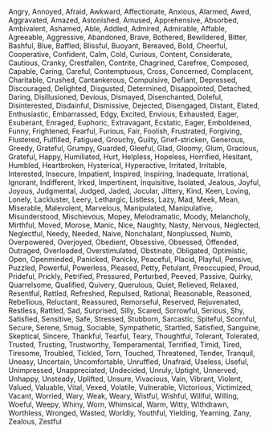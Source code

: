 Angry, Annoyed, Afraid, Awkward, Affectionate, Anxious, Alarmed, Awed, Aggravated, Amazed, Astonished, Amused, Apprehensive, Absorbed, Ambivalent, Ashamed, Able, Addled, Admired, Admirable, Affable, Agreeable, Aggressive, Abandoned, Brave, Bothered, Bewildered, Bitter, Bashful, Blue, Baffled, Blissful, Buoyant, Bereaved, Bold, Cheerful, Cooperative, Confident, Calm, Cold, Curious, Content, Considerate, Cautious, Cranky, Crestfallen, Contrite, Chagrined, Carefree, Composed, Capable, Caring, Careful, Contemptuous, Cross, Concerned, Complacent, Charitable, Crushed, Cantankerous, Compulsive, Defiant, Depressed, Discouraged, Delighted, Disgusted, Determined, Disappointed, Detached, Daring, Disillusioned, Devious, Dismayed, Disenchanted, Doleful, Disinterested, Disdainful, Dismissive, Dejected, Disengaged, Distant, Elated, Enthusiastic, Embarrassed, Edgy, Excited, Envious, Exhausted, Eager, Exuberant, Enraged, Euphoric, Extravagant, Ecstatic, Eager, Emboldened, Funny, Frightened, Fearful, Furious, Fair, Foolish, Frustrated, Forgiving, Flustered, Fulfilled, Fatigued, Grouchy, Guilty, Grief-stricken, Generous, Greedy, Grateful, Grumpy, Guarded, Gleeful, Glad, Gloomy, Glum, Gracious, Grateful, Happy, Humiliated, Hurt, Helpless, Hopeless, Horrified, Hesitant, Humbled, Heartbroken, Hysterical, Hyperactive, Irritated, Irritable, Interested, Insecure, Impatient, Inspired, Inspiring, Inadequate, Irrational, Ignorant, Indifferent, Irked, Impertinent, Inquisitive, Isolated, Jealous, Joyful, Joyous, Judgmental, Judged, Jaded, Jocular, Jittery, Kind, Keen, Loving, Lonely, Lackluster, Leery, Lethargic, Listless, Lazy, Mad, Meek, Mean, Miserable, Malevolent, Marvelous, Manipulated, Manipulative, Misunderstood, Mischievous, Mopey, Melodramatic, Moody, Melancholy, Mirthful, Moved, Morose, Manic, Nice, Naughty, Nasty, Nervous, Neglected, Neglectful, Needy, Needed, Naive, Nonchalant, Nonplussed, Numb, Overpowered, Overjoyed, Obedient, Obsessive, Obsessed, Offended, Outraged, Overloaded, Overstimulated, Obstinate, Obligated, Optimistic, Open, Openminded, Panicked, Panicky, Peaceful, Placid, Playful, Pensive, Puzzled, Powerful, Powerless, Pleased, Petty, Petulant, Preoccupied, Proud, Prideful, Prickly, Petrified, Pressured, Perturbed, Peeved, Passive, Quirky, Quarrelsome, Qualified, Quivery, Querulous, Quiet, Relieved, Relaxed, Resentful, Rattled, Refreshed, Repulsed, Rational, Reasonable, Reasoned, Rebellious, Reluctant, Reassured, Remorseful, Reserved, Rejuvenated, Restless, Rattled, Sad, Surprised, Silly, Scared, Sorrowful, Serious, Shy, Satisfied, Sensitive, Safe, Stressed, Stubborn, Sarcastic, Spiteful, Scornful, Secure, Serene, Smug, Sociable, Sympathetic, Startled, Satisfied, Sanguine, Skeptical, Sincere, Thankful, Tearful, Teary, Thoughtful, Tolerant, Tolerated, Trusted, Trusting, Trustworthy, Temperamental, Terrified, Timid, Tired, Tiresome, Troubled, Tickled, Torn, Touched, Threatened, Tender, Tranquil, Uneasy, Uncertain, Uncomfortable, Unruffled, Unafraid, Useless, Useful, Unimpressed, Unappreciated, Undecided, Unruly, Uptight, Unnerved, Unhappy, Unsteady, Uplifted, Unsure, Vivacious, Vain, Vibrant, Violent, Valued, Valuable, Vital, Vexed, Volatile, Vulnerable, Victorious, Victimized, Vacant, Worried, Wary, Weak, Weary, Wistful, Wishful, Willful, Willing, Woeful, Weepy, Whiny, Worn, Whimsical, Warm, Witty, Withdrawn, Worthless, Wronged, Wasted, Worldly, Youthful, Yielding, Yearning, Zany, Zealous, Zestful
